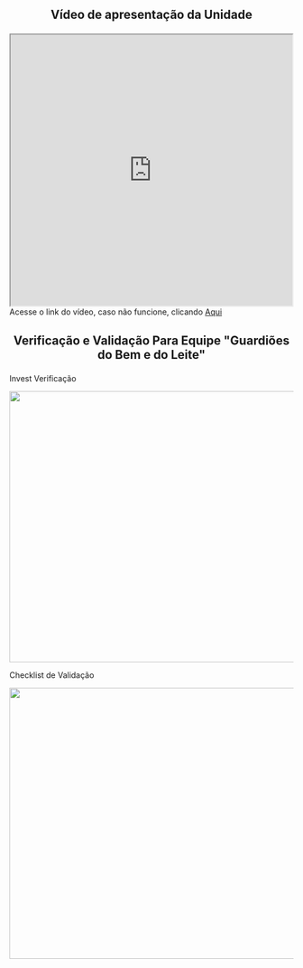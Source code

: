 ## <p align="center">Vídeo de apresentação da Unidade</p>
<div style="display: flex; justify-content: center">
  <iframe src="https://drive.google.com/file/d/1gY3Z3e7WrKzoCmDiyKjn0sLwX35a3WnO/preview" width="640" height="480" allow="autoplay"></iframe>
</div>
Acesse o link do vídeo, caso não funcione, clicando <a href="https://drive.google.com/file/d/1gY3Z3e7WrKzoCmDiyKjn0sLwX35a3WnO/view?usp=sharing">Aqui</a>

## <p align="center">Verificação e Validação Para Equipe "Guardiões do Bem e do Leite"</p>
<div>
  <p>Invest Verificação</p>
  <img width="640" height="480" src="https://user-images.githubusercontent.com/89037018/278177809-2378542d-f76b-4c67-8f27-7e2f4fb21187.png"/>
  <p>Checklist de Validação</p>
  <img width="640" height="480" src="https://user-images.githubusercontent.com/89037018/278177783-9d9084e5-a03e-48a6-b4d8-32c35582aa96.png"/>
</div>
